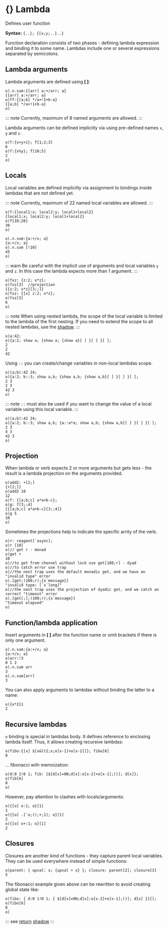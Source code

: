 # {} Lambda

Defines user function

**Syntax:** ```{..}; {[x;y;..]..}```

Function declaration consists of two phases - defining lambda expression and binding it to some name. Lambdas include one or several expressions separated by semicolons.

## Lambda arguments

Lambda arguments are defined using **[ ]**:

```o
o).n.sum:{[arr] a:+/arr; a}
{[arr] a:+/arr; a}
o)ff:{[a;b] */a+!1+b-a}
{[a;b] */a+!1+b-a}
o)
```

::: note
Currently, maximum of 8 named arguments are allowed.
:::


Lambda arguments can be defined implicitly via using pre-defined names `x`, `y` and `z`.

```o
o)f:{x+y+z}; f[1;2;3]
6
o)f:{x%y}; f[10;5]
2
o)
```

## Locals

Local variables are defined implicitly via assignment to bindings inside lambdas that are not defined yet.

::: note
Currently, maximum of 22 named local variables are allowed.
:::

```o
o)f:{local1:x; local2:y; local1+local2}
{local1:x; local2:y; local1+local2}
o)f[10;20]
30
o)
```

```o
o).n.sum:{a:+/x; a}
{a:+/x; a}
o).n.sum [!10]
45
o)
```

::: warn
Be careful with the implicit use of arguments and local variables `y` and `z`. In this case the lambda expects more than 1 argument.
:::

```o
o)fxz: {z:2; x*z};
o)fxz[3]  //projection
{{z:2; x*z}[3;;]}
o)fxz: {[x] z:2; x*z};
o)fxz[3]
6
o)
```

::: note
When using nested lambda, the scope of the local variable is limited to the lambda of the first nesting. 
If you need to extend the scope to all nested lambdas, use the [shadow](/verbs/other/shadow.md).
:::

```o
o)a:42;
o){a:2; show a; {show a; {show a}[ ] }[ ] }[ ];
2
2
42

```

Using `::` you can create/change variables in non-local lambdas scope.

```o
o)(a;b):42 24;
o){a:2; b::3; show a,b; {show a,b; {show a,b}[ ] }[ ] }[ ];
2 3
2 3
42 3
o)
```

::: note
`::` must also be used if you want to change the vаlue of a local variable using this local variable.
:::

```o
o)(a;b):42 24;
o){a:2; b::3; show a,b; {a::a*a; show a,b; {show a,b}[ ] }[ ] }[ ];
2 3
4 3
42 3
o)
```


## Projection

When lambda or verb expects 2 or more arguments but gets less - 
the result is a lambda projection on the arguments provided.

```o
o)add2: +[2;]
{+[2;]}
o)add2 10
12
o)f: {[a;b;c] a*a+b-c};
o)g: f[3;;4]
{{[a;b;c] a*a+b-c}[3;;4]}
o)g 5
10
o)
```

Sometimes the projections help to indicate the specific arrity of the verb.

```o
o)r: reagent[`async];
o)r [10]
o)// get r - monad
o)get r
10
o)//to get from chennel without lock use get[100;r] - dyad
o)//to catch error use trap
o)//the next trap uses the default monadic get, and we have an "invalid type" error
o).[get;(100;r);{x`message}]
"invalid type: [`s`long]"
o)//the next trap uses the projection of dyadic get, and we catch an correct "timeout" error
o).[get[;];(100;r);{x`message}]
"timeout elapsed"
o)
```

## Function/lambda application

Insert arguments in **[ ]** after the function name or omit brackets if there is only one argument.

```o
o).n.sum:{a:+/x; a}
{a:+/x; a}
o)arr:!3
0 1 2
o).n.sum arr
3
o).n.sum[arr]
3
```

You can also apply arguments to lambdas without binding the latter to a name:

```o
o){x*2}1
2
```

## Recursive lambdas

`o` binding is special in lambdas body. It defines reference to enclosing lambda itself.
Thus, it allows creating recursive lambdas:

```o
o)fibo:{[x] $[x&lt2;x;o[x-1]+o[x-2]]}; fibo[6]
8
```

... fibonacci with memoization:

```o
o)d:0 1!0 1; fib: {$[d[x]=0N;d[x]:o[x-2]+o[x-1];()]; d[x]};
o)fib[6]
8
o)
```

However, pay attention to clashes with locals/arguments:

```o
o){[o] o:1; o}[1]
1
o){[o] .[`o;();+;1]; o}[1]
2
o){[o] o+:1; o}[1]
2
```

## Closures

Closures are another kind of functions - they capture parent local variables. They can be used everywhere instead of simple functions:

```o
o)parent: { upval: x; {upval + x} }; closure: parent[2]; closure[3]
5
```

The fibonacci example given above can be rewritten to avoid creating global state like:

```o
o)fibo: { d:0 1!0 1; { $[d[x]=0N;d[x]:o[x-2]+o[x-1];()]; d[x] }}[];
o)fibo[6]
8
o)
```

::: see
[return](/verbs/concurrency/return.md)
[shadow](/verbs/other/shadow.md)
:::

